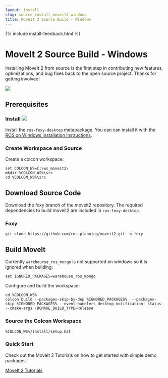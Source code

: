 ```yaml
---
layout: install
slug: source_install_moveit2_windows
title: MoveIt 2 Source Build - Windows
---
```

{% include install-feedback.html %}

# MoveIt 2 Source Build - Windows

Installing MoveIt 2 from source is the first step in contributing new features, optimizations, and bug fixes back to the open source project. Thanks for getting involved!

<img class="docker-img" src="/assets/install_page/docker-illustration.png"/>

## Prerequisites

### Install <img src="/assets/install_page/ros_logo.jpeg"/>

Install the `ros-foxy-desktop` metapackage. You can can install it with the [ROS on Windows Installation Instructions](http://wiki.ros.org/Installation/Windows).

### Create Workspace and Source

Create a colcon workspace:

    set COLCON_WS=C:\ws_moveit2\
    mkdir %COLCON_WS%\src
    cd %COLCON_WS%\src

## Download Source Code

Download the foxy branch of the moveit2 repository. The required dependencies to build moveit2 are included in `ros-foxy-desktop`.
### Foxy

    git clone https://github.com/ros-planning/moveit2.git -b foxy

## Build MoveIt

Currently `warehourse_ros_mongo` is not supported on windows so it is ignored when building:

    set IGNORED_PACKAGES=warehouse_ros_mongo

Configure and build the workspace:

    cd %COLCON_WS%
    colcon build --packages-skip-by-dep %IGNORED_PACKAGES%  --packages-skip %IGNORED_PACKAGES% --event-handlers desktop_notification- status- --cmake-args -DCMAKE_BUILD_TYPE=Release

### Source the Colcon Workspace

    %COLCON_WS%/install/setup.bat

### Quick Start

Check out the MoveIt 2 Tutorials on how to get started with simple demo packages.

<a href="https://moveit.picknik.ai/" target="_blank">
  <span class="link-with-background">
    MoveIt 2 Tutorials
  </span>
</a>
